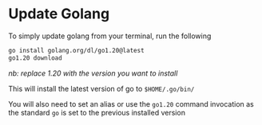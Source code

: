 # Update Golang

To simply update golang from your terminal, run the following

```bash
go install golang.org/dl/go1.20@latest
go1.20 download
```

_nb: replace 1.20 with the version you want to install_

This will install the latest version of go to `$HOME/.go/bin/`

You will also need to set an alias or use the `go1.20` command invocation
as the standard `go` is set to the previous installed version

